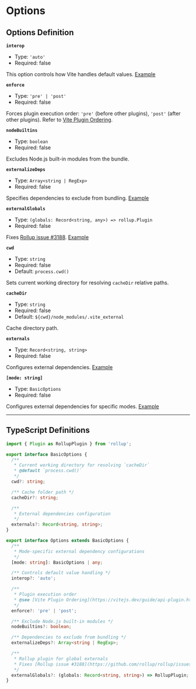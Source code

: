 # Options

## Options Definition

**`interop`**
* Type: `'auto'`
* Required: false

This option controls how Vite handles default values. [Example](/plugins/vite-plugin-external/usage#using-compatible-syntax-to-reference-external-dependencies)

**`enforce`**
* Type: `'pre' | 'post'`
* Required: false

Forces plugin execution order: `'pre'` (before other plugins), `'post'` (after other plugins). Refer to [Vite Plugin Ordering](https://vitejs.dev/guide/api-plugin.html#plugin-ordering).

**`nodeBuiltins`**
* Type: `boolean`
* Required: false

Excludes Node.js built-in modules from the bundle.

**`externalizeDeps`**
* Type: `Array<string | RegExp>`
* Required: false

Specifies dependencies to exclude from bundling. [Example](/plugins/vite-plugin-external/usage#excluding-unneeded-dependencies)

**`externalGlobals`**
* Type: `(globals: Record<string, any>) => rollup.Plugin`
* Required: false

Fixes [Rollup issue #3188](https://github.com/rollup/rollup/issues/3188). [Example](#solving-iife-bundling-issues)

**`cwd`**
* Type: `string`
* Required: false
* Default: `process.cwd()`

Sets current working directory for resolving `cacheDir` relative paths.

**`cacheDir`**
* Type: `string`
* Required: false
* Default: `${cwd}/node_modules/.vite_external`

Cache directory path.

**`externals`**
* Type: `Record<string, string>`
* Required: false

Configures external dependencies. [Example](/plugins/vite-plugin-external/usage#basic-usage)

**`[mode: string]`**
* Type: `BasicOptions`
* Required: false

Configures external dependencies for specific modes. [Example](/plugins/vite-plugin-external/usage#overriding-externals-in-different-modes)

---

## TypeScript Definitions

```typescript
import { Plugin as RollupPlugin } from 'rollup';

export interface BasicOptions {
  /**
   * Current working directory for resolving `cacheDir`
   * @default `process.cwd()`
   */
  cwd?: string;

  /** Cache folder path */
  cacheDir?: string;

  /**
   * External dependencies configuration
   */
  externals?: Record<string, string>;
}

export interface Options extends BasicOptions {
  /**
   * Mode-specific external dependency configurations
   */
  [mode: string]: BasicOptions | any;

  /** Controls default value handling */
  interop?: 'auto';

  /**
   * Plugin execution order
   * @see [Vite Plugin Ordering](https://vitejs.dev/guide/api-plugin.html#plugin-ordering)
   */
  enforce?: 'pre' | 'post';

  /** Exclude Node.js built-in modules */
  nodeBuiltins?: boolean;

  /** Dependencies to exclude from bundling */
  externalizeDeps?: Array<string | RegExp>;

  /**
   * Rollup plugin for global externals
   * Fixes [Rollup issue #3188](https://github.com/rollup/rollup/issues/3188)
   */
  externalGlobals?: (globals: Record<string, string>) => RollupPlugin;
}
